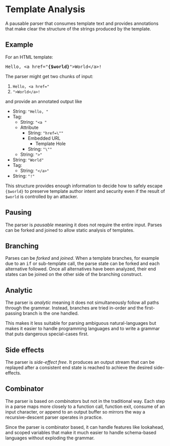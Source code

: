 # Template Analysis

A pausable parser that consumes template text
and provides annotations that make clear the
structure of the strings produced by the template.

## Example

For an HTML template:

<pre>
Hello, &lt;a href="<b>{$world}</b>"&gt;World&lt;/a&gt;!
</pre>

The parser might get two chunks of input:

1. `Hello, <a href="`
2. `">World</a>!`

and provide an annotated output like

 * String: `"Hello, "`
 * Tag:
   * String: `"<a "`
   * Attribute
     * String: `"href=\""`
     * Embedded URL
       * Template Hole
     * String: `"\""`
   * String: `">"`
 * String: `"World"`
 * Tag:
   * String: `"</a>"`
 * String: `"!"`

This structure provides enough information to decide how to safely
escape `{$world}` to preserve template author intent and security even
if the result of `$world` is controlled by an attacker.

## Pausing
The parser is *pausable* meaning it does not require
the entire input.  Parses can be forked and joined to allow
static analysis of templates.

## Branching
Parses can be *forked* and *joined*.  When a template
branches, for example due to an <tt>if</tt> or sub-template call,
the parse state can be forked and each alternative followed.
Once all alternatives have been analyzed, their end states can be
joined on the other side of the branching construct.

## Analytic
The parser is *analytic* meaning it does not simultaneously
follow all paths through the grammar.  Instead, branches are tried
in-order and the first-passing branch is the one handled.

This makes it less suitable for parsing ambiguous natural-languages
but makes it easier to handle programming languages and to
write a grammar that puts dangerous special-cases first.

## Side effects
The parser is *side-effect free*.  It produces an output stream
that can be replayed after a consistent end state is reached
to achieve the desired side-effects.

## Combinator
The parser is based on *combinator*s but not in the traditional
way.  Each step in a parse maps more closely to a function call, function
exit, consume of an input character, or append to an output buffer so
mirrors the way a recursive-descent parser operates in practice.

Since the parser is combinator based, it can handle features like
lookahead, and scoped variables that make it much easier to handle
schema-based languages without exploding the grammar.
